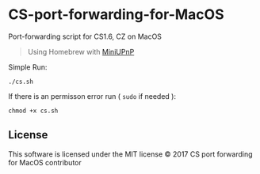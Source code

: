 # CS-port-forwarding-for-MacOS
Port-forwarding script for CS1.6, CZ on MacOS
> Using Homebrew with [MiniUPnP](http://miniupnp.tuxfamily.org)

Simple Run:

`./cs.sh`

If there is an permisson error run ( `sudo` if needed ):

`chmod +x cs.sh`



License
-------

This software is licensed under the MIT license
© 2017 CS port forwarding for MacOS contributor
